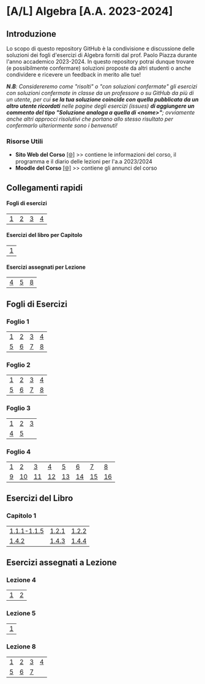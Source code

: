 # [A/L] Algebra [A.A. 2023-2024]

## Introduzione

Lo scopo di questo repository GitHub è la condivisione e discussione delle soluzioni dei fogli d'esercizi di Algebra forniti dal prof. Paolo Piazza durante l'anno accademico 2023-2024. In questo repository potrai dunque trovare (e possibilmente confermare) soluzioni proposte da altri studenti o anche condividere e ricevere un feedback in merito alle tue!

_**N.B**: Considereremo come "risolti" o "con soluzioni confermate" gli esercizi con soluzioni confermate in classe da un professore o su GitHub da più di un utente, per cui **se la tua soluzione coincide con quella pubblicata da un altro utente ricordati** nelle pagine degli esercizi (issues) **di aggiungere un commento del tipo "Soluzione analoga a quella di \<nome\>"**; ovviamente anche altri approcci risolutivi che portano allo stesso risultato per confermarlo ulteriormente sono i benvenuti!_

### Risorse Utili
- **Sito Web del Corso** [[🌐]](https://www1.mat.uniroma1.it/people/piazza/alg-info-23-24.htm) >> contiene le informazioni del corso, il programma e il diario delle lezioni per l'a.a 2023/2024
- **Moodle del Corso** [[🌐]](https://elearning.uniroma1.it/course/view.php?id=17234) >> contiene gli annunci del corso

## Collegamenti rapidi

#### Fogli di esercizi

|    |    |    |    |
|----|----|----|----|
| [1](#foglio-1) | [2](#foglio-2) | [3](#foglio-3) | [4](#foglio-4) |

#### Esercizi del libro per Capitolo

|    |   
|----|
| [1](#capitolo-1)|

#### Esercizi assegnati per Lezione
|    |    |    |
|----|----|----|
| [4](#lezione-4)|[5](#lezione-5) | [8](#lezione-8)|

## Fogli di Esercizi

### Foglio 1
|    |    |    |    |              
|----|----|----|----|             
| [1](../../issues/01)  | [2](../../issues/02)  | [3](../../issues/03)  | [4](../../issues/04)  |       
| [5](../../issues/05)  | [6](../../issues/06)  | [7](../../issues/07)  | [8](../../issues/08)  |
### Foglio 2
|    |    |    |    |    
|----|----|----|----|
| [1](../../issues/19)  | [2](../../issues/20)  | [3](../../issues/21)  | [4](../../issues/22)  |
| [5](../../issues/23)  | [6](../../issues/24)  | [7](../../issues/25)  | [8](../../issues/26)  |
### Foglio 3
|    |    |    |   
|----|----|----|
| [1](../../issues/34)  | [2](../../issues/35)  | [3](../../issues/36)  |
| [4](../../issues/37)  | [5](../../issues/38)  | | 
### Foglio 4
|    |    |    |    |    |    |    |    |     
|----|----|----|----|----|----|----|----|
| [1](../../issues/39)  | [2](../../issues/40)  | [3](../../issues/41)  | [4](../../issues/42)  | [5](../../issues/43)  | [6](../../issues/44)  | [7](../../issues/45)  | [8](../../issues/46)  |
| [9](../../issues/47)  | [10](../../issues/48)  | [11](../../issues/49)  | [12](../../issues/50)  | [13](../../issues/51)  | [14](../../issues/52)  | [15](../../issues/53)  | [16](../../issues/54)  |


## Esercizi del Libro
### Capitolo 1

|    |    |    | 
|----|----|----|
|[1.1.1-1.1.5](../../issues/09) |[1.2.1](../../issues/10) | [1.2.2](../../issues/11) |
| [1.4.2](../../issues/12) |[1.4.3](../../issues/13) |[1.4.4](../../issues/14) |

## Esercizi assegnati a Lezione
### Lezione 4
|    |    |   
|----|----|
| [1](../../issues/16) | [2](../../issues/17) | 
### Lezione 5
|    |   
|----|
| [1](../../issues/18)| 
### Lezione 8
|    |    |    |    |    
|----|----|----|----|
| [1](../../issues/27)  | [2](../../issues/28)  | [3](../../issues/29)  | [4](../../issues/30)  |
| [5](../../issues/31)  | [6](../../issues/32)  | [7](../../issues/33)  |  |
